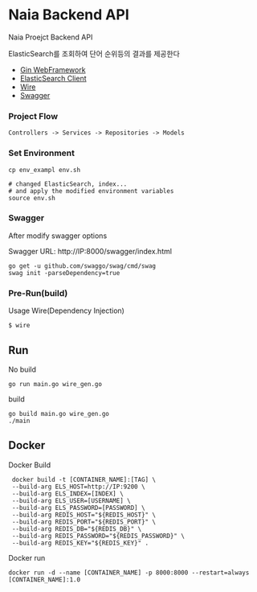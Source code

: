 # Naia Backend API

Naia Proejct Backend API

ElasticSearch를 조회하여 단어 순위등의 결과를 제공한다

- [Gin WebFramework](https://github.com/gin-gonic/gin)
- [ElasticSearch Client](https://github.com/elastic/go-elasticsearch)
- [Wire](https://github.com/google/wire)
- [Swagger](https://github.com/swaggo/swag)

### Project Flow
```shell
Controllers -> Services -> Repositories -> Models 
```

### Set Environment
```shell
cp env_exampl env.sh

# changed ElasticSearch, index...
# and apply the modified environment variables
source env.sh
```
### Swagger
After modify swagger options

Swagger URL: http://IP:8000/swagger/index.html
```shell
go get -u github.com/swaggo/swag/cmd/swag
swag init -parseDependency=true
```

### Pre-Run(build)
Usage Wire(Dependency Injection)
```shell
$ wire
```

## Run
No build
```shell
go run main.go wire_gen.go
```

build
```shell
go build main.go wire_gen.go
./main
```

## Docker
Docker Build
```shell
 docker build -t [CONTAINER_NAME]:[TAG] \
 --build-arg ELS_HOST=http://IP:9200 \
 --build-arg ELS_INDEX=[INDEX] \
 --build-arg ELS_USER=[USERNAME] \
 --build-arg ELS_PASSWORD=[PASSWORD] \    
 --build-arg REDIS_HOST="${REDIS_HOST}" \
 --build-arg REDIS_PORT="${REDIS_PORT}" \
 --build-arg REDIS_DB="${REDIS_DB}" \
 --build-arg REDIS_PASSWORD="${REDIS_PASSWORD}" \
 --build-arg REDIS_KEY="${REDIS_KEY}" .
```

Docker run
```shell
docker run -d --name [CONTAINER_NAME] -p 8000:8000 --restart=always [CONTAINER_NAME]:1.0
```